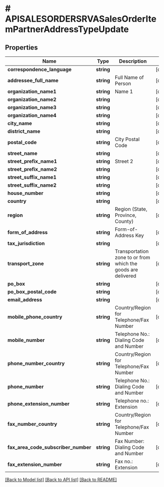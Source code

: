 # # APISALESORDERSRVASalesOrderItemPartnerAddressTypeUpdate

## Properties

Name | Type | Description | Notes
------------ | ------------- | ------------- | -------------
**correspondence_language** | **string** |  | [optional]
**addressee_full_name** | **string** | Full Name of Person | [optional]
**organization_name1** | **string** | Name 1 | [optional]
**organization_name2** | **string** |  | [optional]
**organization_name3** | **string** |  | [optional]
**organization_name4** | **string** |  | [optional]
**city_name** | **string** |  | [optional]
**district_name** | **string** |  | [optional]
**postal_code** | **string** | City Postal Code | [optional]
**street_name** | **string** |  | [optional]
**street_prefix_name1** | **string** | Street 2 | [optional]
**street_prefix_name2** | **string** |  | [optional]
**street_suffix_name1** | **string** |  | [optional]
**street_suffix_name2** | **string** |  | [optional]
**house_number** | **string** |  | [optional]
**country** | **string** |  | [optional]
**region** | **string** | Region (State, Province, County) | [optional]
**form_of_address** | **string** | Form-of-Address Key | [optional]
**tax_jurisdiction** | **string** |  | [optional]
**transport_zone** | **string** | Transportation zone to or from which the goods are delivered | [optional]
**po_box** | **string** |  | [optional]
**po_box_postal_code** | **string** |  | [optional]
**email_address** | **string** |  | [optional]
**mobile_phone_country** | **string** | Country/Region for Telephone/Fax Number | [optional]
**mobile_number** | **string** | Telephone No.: Dialing Code and Number | [optional]
**phone_number_country** | **string** | Country/Region for Telephone/Fax Number | [optional]
**phone_number** | **string** | Telephone No.: Dialing Code and Number | [optional]
**phone_extension_number** | **string** | Telephone no.: Extension | [optional]
**fax_number_country** | **string** | Country/Region for Telephone/Fax Number | [optional]
**fax_area_code_subscriber_number** | **string** | Fax Number: Dialing Code and Number | [optional]
**fax_extension_number** | **string** | Fax no.: Extension | [optional]

[[Back to Model list]](../../README.md#models) [[Back to API list]](../../README.md#endpoints) [[Back to README]](../../README.md)
